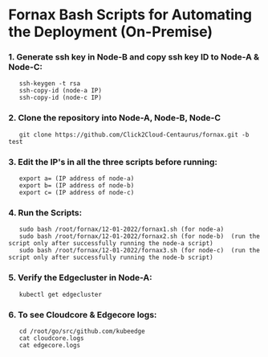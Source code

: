 # Fornax Bash Scripts for Automating the Deployment (On-Premise)

### 1. Generate ssh key in Node-B and copy ssh key ID to Node-A & Node-C:
       ssh-keygen -t rsa
       ssh-copy-id (node-a IP)
       ssh-copy-id (node-c IP)

### 2. Clone the repository into Node-A, Node-B, Node-C
       git clone https://github.com/Click2Cloud-Centaurus/fornax.git -b test

### 3. Edit the IP's in all the three scripts before running:
       export a= (IP address of node-a)
       export b= (IP address of node-b)
       export c= (IP address of node-c)

### 4. Run the Scripts:
       sudo bash /root/fornax/12-01-2022/fornax1.sh (for node-a)
       sudo bash /root/fornax/12-01-2022/fornax2.sh (for node-b)  (run the script only after successfully running the node-a script)
       sudo bash /root/fornax/12-01-2022/fornax3.sh (for node-c)  (run the script only after successfully running the node-b script)
  
### 5. Verify the Edgecluster in Node-A:
       kubectl get edgecluster
       
### 6. To see Cloudcore & Edgecore logs:
       cd /root/go/src/github.com/kubeedge
       cat cloudcore.logs
       cat edgecore.logs
